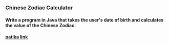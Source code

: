 ### Chinese Zodiac Calculator
#### Write a program in Java that takes the user's date of birth and calculates the value of the Chinese Zodiac.
#### [patika link](https://app.patika.dev/sewalcolak)
